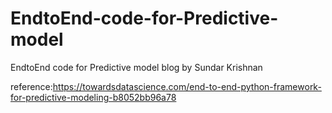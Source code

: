 # EndtoEnd-code-for-Predictive-model
EndtoEnd code for Predictive model blog by Sundar Krishnan

reference:https://towardsdatascience.com/end-to-end-python-framework-for-predictive-modeling-b8052bb96a78
